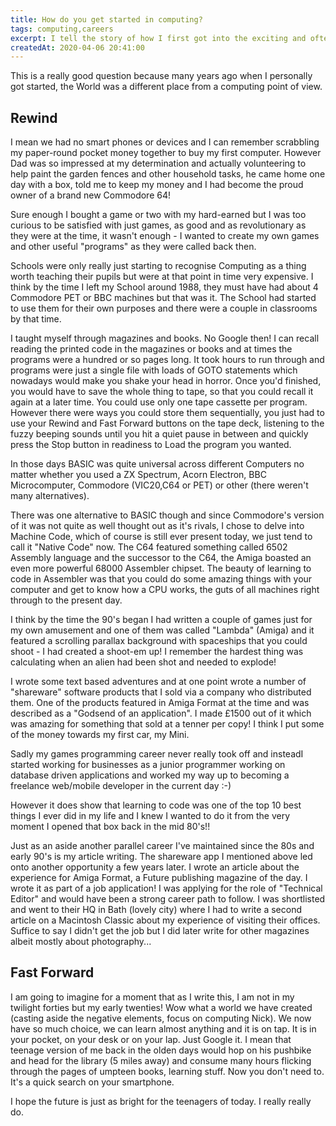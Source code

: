 ```yaml
---
title: How do you get started in computing?
tags: computing,careers
excerpt: I tell the story of how I first got into the exciting and often all-consuming world of computing back in the days of the first home computers of the eighties
createdAt: 2020-04-06 20:41:00
---
```


This is a really good question because many years ago when I personally got started, the World was a different place from a computing point of view.

## Rewind

I mean we had no smart phones or devices and I can remember scrabbling my paper-round pocket money together to buy my first computer. However Dad was so impressed at my determination and actually volunteering to help paint the garden fences and other household tasks, he came home one day with a box, told me to keep my money and I had become the proud owner of a brand new Commodore 64!

Sure enough I bought a game or two with my hard-earned but I was too curious to be satisfied with just games, as good and as revolutionary as they were at the time, it wasn't enough - I wanted to create my own games and other useful "programs" as they were called back then.

Schools were only really just starting to recognise Computing as a thing worth teaching their pupils but were at that point in time very expensive. I think by the time I left my School around 1988, they must have had about 4 Commodore PET or BBC machines but that was it. The School had started to use them for their own purposes and there were a couple in classrooms by that time.

I taught myself through magazines and books. No Google then! I can recall reading the printed code in the magazines or books and at times the programs were a hundred or so pages long. It took hours to run through and programs were just a single file with loads of GOTO statements which nowadays would make you shake your head in horror. Once you'd finished, you would have to save the whole thing to tape, so that you could recall it again at a later time. You could use only one tape cassette per program. However there were ways you could store them sequentially, you just had to use your Rewind and Fast Forward buttons on the tape deck, listening to the fuzzy beeping sounds until you hit a quiet pause in between and quickly press the Stop button in readiness to Load the program you wanted.

In those days BASIC was quite universal across different Computers no matter whether you used a ZX Spectrum, Acorn Electron, BBC Microcomputer, Commodore (VIC20,C64 or PET) or other (there weren't many alternatives).

There was one alternative to BASIC though and since Commodore's version of it was not quite as well thought out as it's rivals, I chose to delve into Machine Code, which of course is still ever present today, we just tend to call it "Native Code" now. The C64 featured something called 6502 Assembly language and the successor to the C64, the Amiga boasted an even more powerful 68000 Assembler chipset. The beauty of learning to code in Assembler was that you could do some amazing things with your computer and get to know how a CPU works, the guts of all machines right through to the present day.

I think by the time the 90's began I had written a couple of games just for my own amusement and one of them was called "Lambda" (Amiga) and it featured a scrolling parallax background with spaceships that you could shoot - I had created a shoot-em up! I remember the hardest thing was calculating when an alien had been shot and needed to explode!

I wrote some text based adventures and at one point wrote a number of "shareware" software products that I sold via a company who distributed them. One of the products featured in Amiga Format at the time and was described as a "Godsend of an application". I made £1500 out of it which was amazing for something that sold at a tenner per copy! I think I put some of the money towards my first car, my Mini.

Sadly my games programming career never really took off and insteadI started working for businesses as a junior programmer working on database driven applications and worked my way up to becoming a freelance web/mobile developer in the current day :-)

However it does show that learning to code was one of the top 10 best things I ever did in my life and I knew I wanted to do it from the very moment I opened that box back in the mid 80's!!

Just as an aside another parallel career I've maintained since the 80s and early 90's is my article writing. The shareware app I mentioned above led onto another opportunity a few years later. I wrote an article about the experience for Amiga Format, a Future publishing magazine of the day. I wrote it as part of a job application! I was applying for the role of "Technical Editor" and would have been a strong career path to follow. I was shortlisted and went to their HQ in Bath (lovely city) where I had to write a second article on a Macintosh Classic about my experience of visiting their offices. Suffice to say I didn't get the job but I did later write for other magazines albeit mostly about photography...

## Fast Forward

I am going to imagine for a moment that as I write this, I am not in my twilight forties but my early twenties! Wow what a world we have created (casting aside the negative elements, focus on computing Nick). We now have so much choice, we can learn almost anything and it is on tap. It is in your pocket, on your desk or on your lap. Just Google it. I mean that teenage version of me back in the olden days would hop on his pushbike and head for the library (5 miles away) and consume many hours flicking through the pages of umpteen books, learning stuff. Now you don't need to. It's a quick search on your smartphone.

I hope the future is just as bright for the teenagers of today. I really really do.